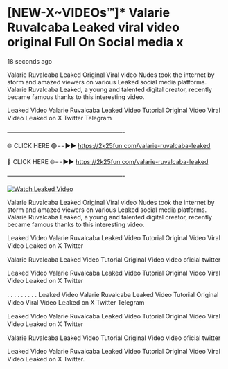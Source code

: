 # [NEW-X~VIDEOs™]* Valarie Ruvalcaba Leaked viral video original Full On Social media x

18 seconds ago

Valarie Ruvalcaba Leaked Original Viral video Nudes took the internet by storm and amazed viewers on various Leaked social media platforms. Valarie Ruvalcaba Leaked, a young and talented digital creator, recently became famous thanks to this interesting video.

L𝚎aked Video Valarie Ruvalcaba Leaked Video Tutorial Original Video Viral Video L𝚎aked on X Twitter Telegram

———————————————————-

🌐 CLICK HERE 🟢==►► https://2k25fun.com/valarie-ruvalcaba-leaked

🔴 CLICK HERE 🌐==►► https://2k25fun.com/valarie-ruvalcaba-leaked

———————————————————-

[![Watch Leaked Video](https://miro.medium.com/v2/resize:fit:828/format:webp/1*cilzJN44JGOrTw9NJCrNHA.gif "Watch Leaked Video")](https://2k25fun.com/valarie-ruvalcaba-leaked)

Valarie Ruvalcaba Leaked Original Viral video Nudes took the internet by storm and amazed viewers on various Leaked social media platforms. Valarie Ruvalcaba Leaked, a young and talented digital creator, recently became famous thanks to this interesting video.

L𝚎aked Video Valarie Ruvalcaba Leaked Video Tutorial Original Video Viral Video L𝚎aked on X Twitter

Valarie Ruvalcaba Leaked Video Tutorial Original Video video oficial twitter

L𝚎aked Video Valarie Ruvalcaba Leaked Video Tutorial Original Video Viral Video L𝚎aked on X Twitter

. . . . . . . . . L𝚎aked Video Valarie Ruvalcaba Leaked Video Tutorial Original Video Viral Video L𝚎aked on X Twitter Telegram

L𝚎aked Video Valarie Ruvalcaba Leaked Video Tutorial Original Video Viral Video L𝚎aked on X Twitter

Valarie Ruvalcaba Leaked Video Tutorial Original Video video oficial twitter

L𝚎aked Video Valarie Ruvalcaba Leaked Video Tutorial Original Video Viral Video L𝚎aked on X Twitter.